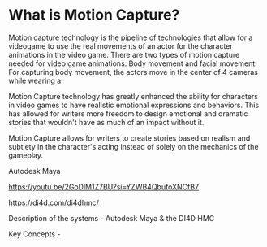 # What is Motion Capture?

Motion capture technology is the pipeline of technologies that allow for a videogame to use the real movements of an actor for the character animations in the video game. There are two types of motion capture needed for video game animations: Body movement and facial movement. For capturing body movement, the actors move in the center of 4 cameras while wearing a 

Motion Capture technology has greatly enhanced the ability for characters in video games to have realistic emotional expressions and behaviors. This has allowed for writers more freedom to design emotional and dramatic stories that wouldn't have as much of an impact without it. 

Motion Capture allows for writers to create stories based on realism and subtlety in the character's acting instead of solely on the mechanics of the gameplay. 

Autodesk Maya

https://youtu.be/2GoDlM1Z7BU?si=YZWB4QbufoXNCfB7

https://di4d.com/di4dhmc/

Description of the systems - Autodesk Maya & the DI4D HMC

Key Concepts - 